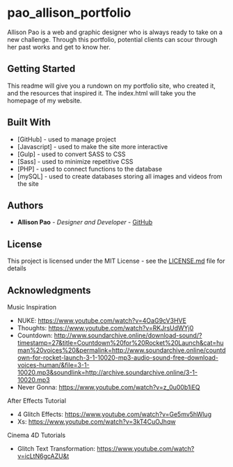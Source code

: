 # pao_allison_portfolio

Allison Pao is a web and graphic designer who is always ready to take on a new challenge.  Through this portfolio, potential clients can scour through her past works and get to know her.  

## Getting Started

This readme will give you a rundown on my portfolio site, who created it, and the resources that inspired it. The index.html will take you the homepage of my website.

## Built With

* [GitHub] - used to manage project
* [Javascript] - used to make the site more interactive
* [Gulp] - used to convert SASS to CSS
* [Sass] - used to minimize repetitive CSS
* [PHP] - used to connect functions to the database 
* [mySQL] - used to create databases storing all images and videos from the site

## Authors

* **Allison Pao** - *Designer and Developer* - [GitHub](https://github.com/apao4)


## License

This project is licensed under the MIT License - see the [LICENSE.md](LICENSE.md) file for details

## Acknowledgments

Music Inspiration
* NUKE: https://www.youtube.com/watch?v=4OaG9cV3HVE
* Thoughts: https://www.youtube.com/watch?v=RKJrsUdWYj0 
* Countdown: http://www.soundarchive.online/download-sound/?timestamp=27&title=Countdown%20for%20Rocket%20Launch&cat=human%20voices%20&permalink=http://www.soundarchive.online/countdown-for-rocket-launch-3-1-10020-mp3-audio-sound-free-download-voices-human/&file=3-1-10020.mp3&soundlink=http://archive.soundarchive.online/3-1-10020.mp3
* Never Gonna: https://www.youtube.com/watch?v=z_0u00b1iEQ

After Effects Tutorial
* 4 Glitch Effects: https://www.youtube.com/watch?v=Ge5mv5hWlug 
* Xs: https://www.youtube.com/watch?v=3kT4CuOJhqw 

Cinema 4D Tutorials
* Glitch Text Transformation: https://www.youtube.com/watch?v=icLtN6gcAZU&t